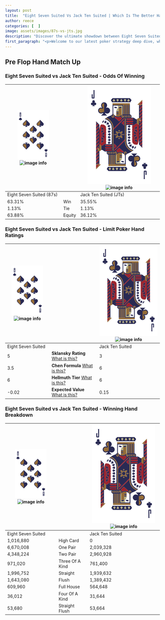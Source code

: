 ```yaml
---
layout: post
title:  "Eight Seven Suited Vs Jack Ten Suited | Which Is The Better Hand In Poker? A Complete Guide"
author: reece
categories: [  ]
image: assets/images/87s-vs-jts.jpg
description: "Discover the ultimate showdown between Eight Seven Suited and Jack Ten Suited in poker! Uncover the odds, strategies, and scenarios where one hand triumphs over the other. Get ready to up your poker game with this thrilling analysis."
first_paragraph: "<p>Welcome to our latest poker strategy deep dive, where we're pitting two distinct hands against each other in a high-stakes showdown: Eight Seven Suited vs Jack Ten Suited.</p><p>In the dynamic world of poker, every decision counts, and knowing which hand holds the upper hand is key to your success at the table.</p><p>In this article, we'll dissect these two hands, explore the scenarios where one dominates the other, and equip you with the knowledge to make strategic choices that can tip the odds in your favor.</p><p>Get ready to unravel the intriguing dynamics of these poker hands and elevate your game to new heights.</p>"
---
```




[comment]: # (sp0)

## Pre Flop Hand Match Up

<div class="table hand-ratings" markdown="1"> 



### Eight Seven Suited vs Jack Ten Suited - Odds Of Winning


    
| ![image info](assets/images/hand1/8.png) ![image info](assets/images/hand1/7s.png) |  | ![image info](assets/images/hand2/J.png) ![image info](assets/images/hand2/Ts.png) |
| -------- | -------- | -------- |
| Eight Seven Suited (87s) |  | Jack Ten Suited (JTs) |
| 63.31% | Win | 35.55% |
| 1.13% | Tie | 1.13% |
| 63.88% | Equity | 36.12% |




[comment]: # (sp1)



### Eight Seven Suited vs Jack Ten Suited - Limit Poker Hand Ratings


    
| ![image info](assets/images/hand1/8.png) ![image info](assets/images/hand1/7s.png) |  | ![image info](assets/images/hand2/J.png) ![image info](assets/images/hand2/Ts.png) |
| -------- | -------- | -------- |
| Eight Seven Suited |  | Jack Ten Suited |
| 5 | **Sklansky Rating** [What is this?](/sklansky-rating-explained) | 3 |
| 3.5 | **Chen Formula** [What is this?](/chen-formula-explained) | 6 |
| 6 | **Hellmuth Tier** [What is this?](/Hellmuth-tier-explained) | 6 |
| -0.02 | **Expected Value** [What is this?](/expected-value-explained) | 0.15 |




[comment]: # (sp2)



### Eight Seven Suited vs Jack Ten Suited - Winning Hand Breakdown


    
| ![image info](assets/images/hand1/8.png) ![image info](assets/images/hand1/7s.png) |  | ![image info](assets/images/hand2/J.png) ![image info](assets/images/hand2/Ts.png) |
| -------- | -------- | -------- |
| Eight Seven Suited |  | Jack Ten Suited |
| 1,016,880 | High Card | 0 |
| 6,670,008 | One Pair | 2,039,328 |
| 4,348,224 | Two Pair | 2,960,928 |
| 971,020 | Three Of A Kind | 761,400 |
| 1,996,752 | Straight | 1,939,632 |
| 1,643,080 | Flush | 1,389,432 |
| 609,960 | Full House | 564,648 |
| 36,012 | Four Of A Kind | 31,644 |
| 53,680 | Straight Flush | 53,664 |




[comment]: # (sp3)



</div>

[comment]: # (sp4)



[comment]: # (sp5)

